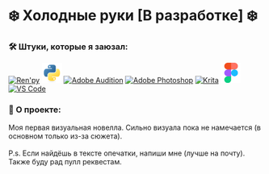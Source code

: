 # ❄️ Холодные руки [В разработке] ❄️

<h3 align="left">🛠 Штуки, которые я заюзал:</h3>
<!-- Ren'py -->
<a href="https://www.renpy.org/" target="_blank"> 
<img src="https://www.renpy.org/doc/html/_static/navbar-logo.png" alt="Ren'py" width="40" height="40"/></a>
<!-- Python -->
<a href="https://www.python.org/" target="_blank"> 
<img src="https://raw.githubusercontent.com/devicons/devicon/master/icons/python/python-original.svg" alt="Python" width="40" height="40"/></a>
<!-- Adobe Audition -->
<a href="https://www.adobe.com/ru/products/audition.html" target="_blank"> 
<img src="https://img.icons8.com/color/48/000000/adobe-audition.png" alt="Adobe Audition" width="40" height="40"/></a>
<!-- Adobe Photoshop -->
<a href="https://www.adobe.com/ru/products/photoshop.html" target="_blank"> 
<img src="https://img.icons8.com/color/48/000000/adobe-photoshop--v1.png" alt="Adobe Photoshop" width="40" height="40"/></a>
<!-- Krita -->
<a href="https://krita.org/" target="_blank"> 
<img src="https://img.icons8.com/dusk/64/000000/krita.png" alt="Krita" width="40" height="40"/></a>
<!-- Figma -->
<a href="https://www.figma.com" target="_blank"> 
<img src="https://raw.githubusercontent.com/devicons/devicon/master/icons/figma/figma-original.svg" alt="Figma" width="40" height="40"/></a>
<!-- VS Code -->
<a href="https://code.visualstudio.com/" target="_blank">
<img src="https://img.icons8.com/fluent/48/000000/visual-studio-code-2019.png" alt="VS Code" width="40" height="40"/></a>

<h3 align="left">📄 О проекте:</h3>
Моя первая визуальная новелла. Сильно визуала пока не намечается (в основном только из-за сюжета).
</br></br>
P.s. Если найдёшь в тексте опечатки, напиши мне (лучше на почту). Также буду рад пулл реквестам.
